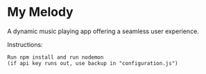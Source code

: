 # My Melody
A dynamic music playing app offering a seamless user experience.

Instructions: 

	Run npm install and run nodemon
	(if api key runs out, use backup in "configuration.js")
	
